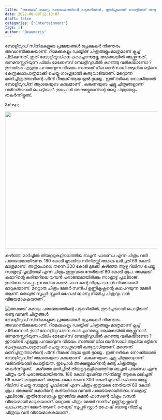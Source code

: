 ```yaml
---
title: "അക്ഷയ് കുമാറും പരാജയത്തിന്റെ പടുകുഴിയിൽ, തുടർച്ചയായി പൊട്ടിയത് രണ്ടു വമ്പൻ ചിത്രങ്ങൾ"
date: 2022-06-08T12:10:07
draft: false
categories: ["Entertainment"]
tags: []
author: "Beaumaris"
---
```


ബോളീവുഡ് സിനിമകളുടെ പ്രമേയങ്ങൾ പ്രേക്ഷകർ നിരന്തരം അവഗണിക്കുകയാണ്. റീമേക്കുകളും ഡബ്ബിങ് ചിത്രങ്ങളും മാത്രമാണ് ക്ലച്ച് പിടിക്കുന്നത്. ഇത് ബോളീവുഡിനെ കുറച്ചൊന്നുമല്ല ആശങ്കയിൽ ആഴ്ത്തുന്നത്. ജനമനസ്സറിയുന്ന ഫിലിം മേക്കേഴ്‌സ് ബോളീവുഡിൽ കുറഞ്ഞു വരികയാണോ ? ഈയിടെ എടുത്തു പറയാവുന്ന വിജയം സഞ്ജയ് ലീല ബൻസാലി ആലിയ ഭട്ടിനെ കേന്ദ്രകഥാപാത്രമാക്കി ചെയ്ത ഗാംഗുഭായി കത്യവാടിയാണ്. മറ്റൊന്ന് മണിച്ചിത്രത്താഴിന്റെ ഹിന്ദി റീമേക് ആയ ഭൂൽ ഭുലയ്യ . ഇത് ഒഴികെ നോക്കിയാൽ ബോളീവുഡിന് ആശങ്കയുടെ കാലമാണ് . കങ്കണയുടെ എട്ടു ചിത്രങ്ങളാണ് വരിവരിയായി പൊട്ടിയത്. ഇപ്പോൾ അക്ഷയ്കുമാറിന്റെ രണ്ടു ചിത്രങ്ങളും തകർന്നിട്ടുണ്ട്.

&amp;nbsp;

<img class=" wp-image-338249 aligncenter" src="https://cdn.boolokam.com/articles/2022/06/92015297.webp" alt="" width="604" height="452" />

കഴിഞ്ഞ മാർച്ചിൽ തിയറ്ററുകളിലെത്തിയ ബച്ചൻ പാണ്ഡെ എന്ന ചിത്രം വൻ പരാജയമായിരുന്നു. 180 കോടി മുടക്കിയ സിനിമയ്ക്ക് ആകെ ലഭിച്ചത് 68 കോടി മാത്രമാണ്. അതുപോലെ തന്നെ 300 കോടി മുടക്കി കഴിഞ്ഞ ആഴ്ച റിലീസ് ചെയ്ത സാമ്രാട്ട് പൃഥ്വിരാജ് എന്ന ചിത്രം ഇതുവരെ നേരിയത് 60 കോടി രൂപ. അക്ഷയ് കുമാറിന്റെ കരിയറിലെ വമ്പൻ പരാജയമായിരിക്കും സാമ്രാട്ട് പൃഥ്വിരാജ്. ഇതിനോടൊപ്പം ഇറങ്ങിയ കമൽ ഹാസന്റെ വിക്രം വമ്പൻ വിജയമായി മാറുകയാണ്. മറ്റൊരു ചിത്രം മേജർ സന്ദീപ് ഉണ്ണികൃഷ്ണന്റെ കഥപറയുന്ന മേജർ ആണ്. തെലുങ്ക് സൂപ്പർ സ്റ്റാർ മഹേഷ് ബാബു നിമ്മിച്ച ചിത്രവും വൻ വിജയമാകുകയാണ് .


![അക്ഷയ് കുമാറും പരാജയത്തിന്റെ പടുകുഴിയിൽ, തുടർച്ചയായി പൊട്ടിയത് രണ്ടു വമ്പൻ ചിത്രങ്ങൾ](https://cdn.boolokam.com/articles/2022/06/92015297.webp)ബോളീവുഡ് സിനിമകളുടെ പ്രമേയങ്ങൾ പ്രേക്ഷകർ നിരന്തരം അവഗണിക്കുകയാണ്. റീമേക്കുകളും ഡബ്ബിങ് ചിത്രങ്ങളും മാത്രമാണ് ക്ലച്ച് പിടിക്കുന്നത്. ഇത് ബോളീവുഡിനെ കുറച്ചൊന്നുമല്ല ആശങ്കയിൽ ആഴ്ത്തുന്നത്. ജനമനസ്സറിയുന്ന ഫിലിം മേക്കേഴ്‌സ് ബോളീവുഡിൽ കുറഞ്ഞു വരികയാണോ ? ഈയിടെ എടുത്തു പറയാവുന്ന വിജയം സഞ്ജയ് ലീല ബൻസാലി ആലിയ ഭട്ടിനെ കേന്ദ്രകഥാപാത്രമാക്കി ചെയ്ത ഗാംഗുഭായി കത്യവാടിയാണ്. മറ്റൊന്ന് മണിച്ചിത്രത്താഴിന്റെ ഹിന്ദി റീമേക് ആയ ഭൂൽ ഭുലയ്യ . ഇത് ഒഴികെ നോക്കിയാൽ ബോളീവുഡിന് ആശങ്കയുടെ കാലമാണ് . കങ്കണയുടെ എട്ടു ചിത്രങ്ങളാണ് വരിവരിയായി പൊട്ടിയത്. ഇപ്പോൾ അക്ഷയ്കുമാറിന്റെ രണ്ടു ചിത്രങ്ങളും തകർന്നിട്ടുണ്ട്. &nbsp; കഴിഞ്ഞ മാർച്ചിൽ തിയറ്ററുകളിലെത്തിയ ബച്ചൻ പാണ്ഡെ എന്ന ചിത്രം വൻ പരാജയമായിരുന്നു. 180 കോടി മുടക്കിയ സിനിമയ്ക്ക് ആകെ ലഭിച്ചത് 68 കോടി മാത്രമാണ്. അതുപോലെ തന്നെ 300 കോടി മുടക്കി കഴിഞ്ഞ ആഴ്ച റിലീസ് ചെയ്ത സാമ്രാട്ട് പൃഥ്വിരാജ് എന്ന ചിത്രം ഇതുവരെ നേരിയത് 60 കോടി രൂപ. അക്ഷയ് കുമാറിന്റെ കരിയറിലെ വമ്പൻ പരാജയമായിരിക്കും സാമ്രാട്ട് പൃഥ്വിരാജ്. ഇതിനോടൊപ്പം ഇറങ്ങിയ കമൽ ഹാസന്റെ വിക്രം വമ്പൻ വിജയമായി മാറുകയാണ്. മറ്റൊരു ചിത്രം മേജർ സന്ദീപ് ഉണ്ണികൃഷ്ണന്റെ കഥപറയുന്ന മേജർ ആണ്. തെലുങ്ക് സൂപ്പർ സ്റ്റാർ മഹേഷ് ബാബു നിമ്മിച്ച ചിത്രവും വൻ വിജയമാകുകയാണ് .
